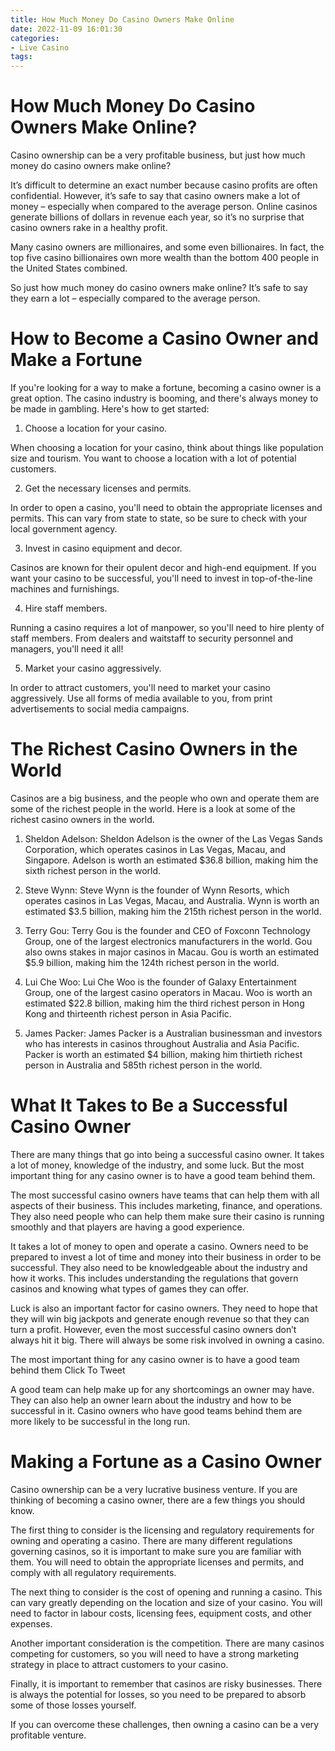 ```yaml
---
title: How Much Money Do Casino Owners Make Online 
date: 2022-11-09 16:01:30
categories:
- Live Casino
tags:
---
```



#  How Much Money Do Casino Owners Make Online? 

Casino ownership can be a very profitable business, but just how much money do casino owners make online? 

It’s difficult to determine an exact number because casino profits are often confidential. However, it’s safe to say that casino owners make a lot of money – especially when compared to the average person. Online casinos generate billions of dollars in revenue each year, so it’s no surprise that casino owners rake in a healthy profit. 

Many casino owners are millionaires, and some even billionaires. In fact, the top five casino billionaires own more wealth than the bottom 400 people in the United States combined. 

So just how much money do casino owners make online? It’s safe to say they earn a lot – especially compared to the average person.

#  How to Become a Casino Owner and Make a Fortune 

If you're looking for a way to make a fortune, becoming a casino owner is a great option. The casino industry is booming, and there's always money to be made in gambling. Here's how to get started:

1. Choose a location for your casino.

When choosing a location for your casino, think about things like population size and tourism. You want to choose a location with a lot of potential customers.

2. Get the necessary licenses and permits.

In order to open a casino, you'll need to obtain the appropriate licenses and permits. This can vary from state to state, so be sure to check with your local government agency.

3. Invest in casino equipment and decor.

Casinos are known for their opulent decor and high-end equipment. If you want your casino to be successful, you'll need to invest in top-of-the-line machines and furnishings.

4. Hire staff members.

Running a casino requires a lot of manpower, so you'll need to hire plenty of staff members. From dealers and waitstaff to security personnel and managers, you'll need it all!

5. Market your casino aggressively.

In order to attract customers, you'll need to market your casino aggressively. Use all forms of media available to you, from print advertisements to social media campaigns.

#  The Richest Casino Owners in the World 

Casinos are a big business, and the people who own and operate them are some of the richest people in the world. Here is a look at some of the richest casino owners in the world.

1. Sheldon Adelson: Sheldon Adelson is the owner of the Las Vegas Sands Corporation, which operates casinos in Las Vegas, Macau, and Singapore. Adelson is worth an estimated $36.8 billion, making him the sixth richest person in the world.

2. Steve Wynn: Steve Wynn is the founder of Wynn Resorts, which operates casinos in Las Vegas, Macau, and Australia. Wynn is worth an estimated $3.5 billion, making him the 215th richest person in the world.

3. Terry Gou: Terry Gou is the founder and CEO of Foxconn Technology Group, one of the largest electronics manufacturers in the world. Gou also owns stakes in major casinos in Macau. Gou is worth an estimated $5.9 billion, making him the 124th richest person in the world.

4. Lui Che Woo: Lui Che Woo is the founder of Galaxy Entertainment Group, one of the largest casino operators in Macau. Woo is worth an estimated $22.8 billion, making him the third richest person in Hong Kong and thirteenth richest person in Asia Pacific.

5. James Packer: James Packer is a Australian businessman and investors who has interests in casinos throughout Australia and Asia Pacific. Packer is worth an estimated $4 billion, making him thirtieth richest person in Australia and 585th richest person in the world.

#  What It Takes to Be a Successful Casino Owner 

There are many things that go into being a successful casino owner. It takes a lot of money, knowledge of the industry, and some luck. But the most important thing for any casino owner is to have a good team behind them.

The most successful casino owners have teams that can help them with all aspects of their business. This includes marketing, finance, and operations. They also need people who can help them make sure their casino is running smoothly and that players are having a good experience.

It takes a lot of money to open and operate a casino. Owners need to be prepared to invest a lot of time and money into their business in order to be successful. They also need to be knowledgeable about the industry and how it works. This includes understanding the regulations that govern casinos and knowing what types of games they can offer.

Luck is also an important factor for casino owners. They need to hope that they will win big jackpots and generate enough revenue so that they can turn a profit. However, even the most successful casino owners don’t always hit it big. There will always be some risk involved in owning a casino.

The most important thing for any casino owner is to have a good team behind them Click To Tweet

A good team can help make up for any shortcomings an owner may have. They can also help an owner learn about the industry and how to be successful in it. Casino owners who have good teams behind them are more likely to be successful in the long run.

#  Making a Fortune as a Casino Owner

Casino ownership can be a very lucrative business venture. If you are thinking of becoming a casino owner, there are a few things you should know.

The first thing to consider is the licensing and regulatory requirements for owning and operating a casino. There are many different regulations governing casinos, so it is important to make sure you are familiar with them. You will need to obtain the appropriate licenses and permits, and comply with all regulatory requirements.

The next thing to consider is the cost of opening and running a casino. This can vary greatly depending on the location and size of your casino. You will need to factor in labour costs, licensing fees, equipment costs, and other expenses.

Another important consideration is the competition. There are many casinos competing for customers, so you will need to have a strong marketing strategy in place to attract customers to your casino.

Finally, it is important to remember that casinos are risky businesses. There is always the potential for losses, so you need to be prepared to absorb some of those losses yourself.

If you can overcome these challenges, then owning a casino can be a very profitable venture.